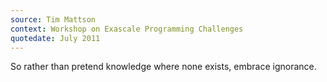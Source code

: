 ```yaml
---
source: Tim Mattson
context: Workshop on Exascale Programming Challenges
quotedate: July 2011
---
```

So rather than pretend knowledge where none exists, embrace ignorance.
